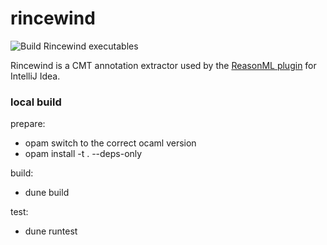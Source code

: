 # rincewind

![Build Rincewind executables](https://github.com/giraud/rincewind/workflows/Build%20Rincewind%20executables/badge.svg?branch=master)

Rincewind is a CMT annotation extractor used by the [ReasonML plugin](https://github.com/reasonml-editor/reasonml-idea-plugin) for IntelliJ Idea.

### local build

prepare:
- opam switch to the correct ocaml version
- opam install -t . --deps-only

build:
- dune build

test:
- dune runtest 
 